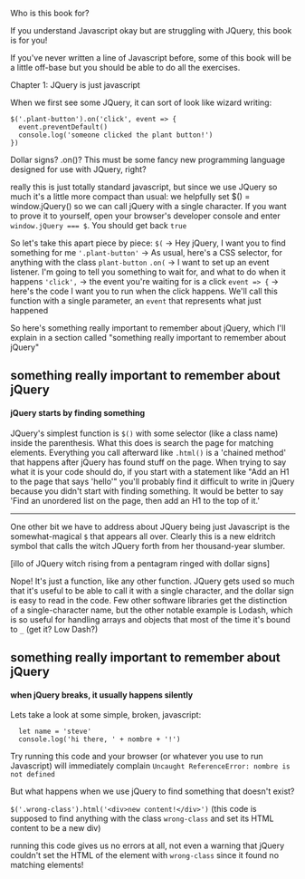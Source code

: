 Who is this book for?

If you understand Javascript okay but are struggling with JQuery, this book is for you!

If you've never written a line of Javascript before, some of this book will be a little off-base but you should be able to do all the exercises.

Chapter 1: JQuery is just javascript

When we first see some JQuery, it can sort of look like wizard writing:

```
$('.plant-button').on('click', event => {
  event.preventDefault()
  console.log('someone clicked the plant button!')
})
```

Dollar signs? .on()? This must be some fancy new programming language designed for use with JQuery, right?

really this is just totally standard javascript, but since we use JQuery so much it's a little more compact than usual: we helpfully set $() = window.jQuery() so we can call jQuery with a single character. If you want to prove it to yourself, open your browser's developer console and enter `window.jQuery === $`. You should get back `true`

So let's take this apart piece by piece:
`$(` -> Hey jQuery, I want you to find something for me
   `'.plant-button'` -> As usual, here's a CSS selector, for anything with the class `plant-button`
    `.on(` -> I want to set up an event listener. I'm going to tell you something to wait for, and what to do when it happens
      `'click',` -> the event you're waiting for is a click
        `event => {` -> here's the code I want you to run when the click happens. We'll call this function with a single parameter, an `event` that represents what just happened

So here's something really important to remember about jQuery, which I'll explain in a section called "something really important to remember about jQuery"

## something really important to remember about jQuery
#### jQuery starts by finding something
JQuery's simplest function is `$()` with some selector (like a class name) inside the parenthesis. What this does is search the page for matching elements. Everything you call afterward like `.html()` is a 'chained method' that happens after jQuery has found stuff on the page.
When trying to say what it is your code should do, if you start with a statement like "Add an H1 to the page that says 'hello'" you'll probably find it difficult to write in jQuery because you didn't start with finding something. It would be better to say 'Find an unordered list on the page, then add an H1 to the top of it.'

----

One other bit we have to address about JQuery being just Javascript is the somewhat-magical `$` that appears all over. Clearly this is a new eldritch symbol that calls the witch JQuery forth from her thousand-year slumber.

[illo of JQuery witch rising from a pentagram ringed with dollar signs]

Nope! It's just a function, like any other function. JQuery gets used so much that it's useful to be able to call it with a single character, and the dollar sign is easy to read in the code. Few other software libraries get the distinction of a single-character name, but the other notable example is Lodash, which is so useful for handling arrays and objects that most of the time it's bound to `_` (get it? Low Dash?)

## something really important to remember about jQuery
#### when jQuery breaks, it usually happens silently

Lets take a look at some simple, broken, javascript:

```
  let name = 'steve'
  console.log('hi there, ' + nombre + '!')
```

Try running this code and your browser (or whatever you use to run Javascript) will immediately complain `Uncaught ReferenceError: nombre is not defined`

But what happens when we use jQuery to find something that doesn't exist?

`$('.wrong-class').html('<div>new content!</div>')`
(this code is supposed to find anything with the class `wrong-class` and set its HTML content to be a new div)

running this code gives us no errors at all, not even a warning that jQuery couldn't set the HTML of the element with `wrong-class` since it found no  matching elements!
